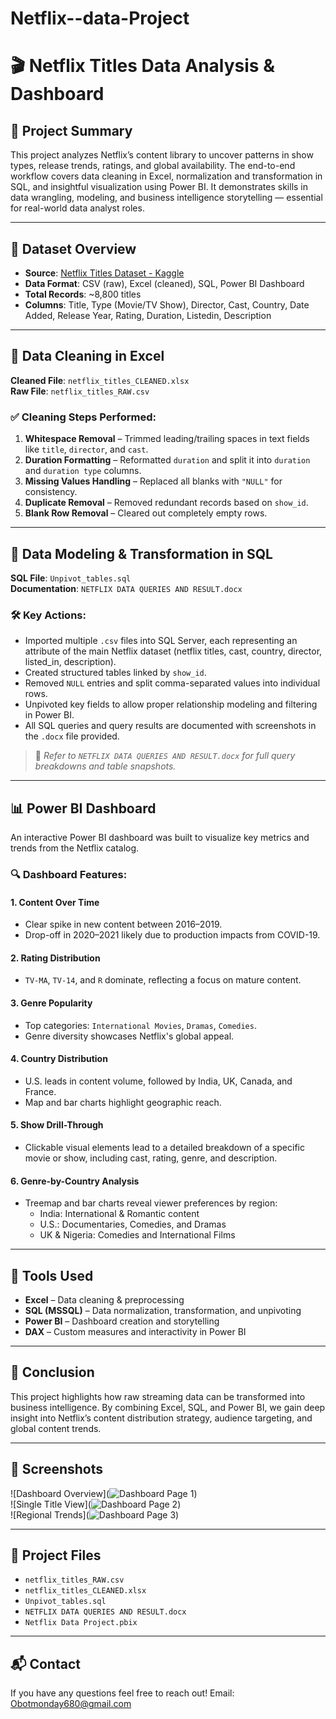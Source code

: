 # Netflix--data-Project

# 🎬 Netflix Titles Data Analysis & Dashboard

## 🧾 Project Summary

This project analyzes Netflix’s content library to uncover patterns in show types, release trends, ratings, and global availability. The end-to-end workflow covers data cleaning in Excel, normalization and transformation in SQL, and insightful visualization using Power BI. It demonstrates skills in data wrangling, modeling, and business intelligence storytelling — essential for real-world data analyst roles.

---

## 📂 Dataset Overview

- **Source**: [Netflix Titles Dataset - Kaggle](https://www.kaggle.com/datasets/shivamb/netflix-shows)
- **Data Format**: CSV (raw), Excel (cleaned), SQL, Power BI Dashboard
- **Total Records**: ~8,800 titles
- **Columns**: Title, Type (Movie/TV Show), Director, Cast, Country, Date Added, Release Year, Rating, Duration, Listedin, Description

---

## 🧹 Data Cleaning in Excel

**Cleaned File**: `netflix_titles_CLEANED.xlsx`  
**Raw File**: `netflix_titles_RAW.csv`

### ✅ Cleaning Steps Performed:

1. **Whitespace Removal** – Trimmed leading/trailing spaces in text fields like `title`, `director`, and `cast`.
2. **Duration Formatting** – Reformatted `duration` and split it into `duration` and `duration type` columns.
3. **Missing Values Handling** – Replaced all blanks with `"NULL"` for consistency.
4. **Duplicate Removal** – Removed redundant records based on `show_id`.
5. **Blank Row Removal** – Cleared out completely empty rows.


---

## 🧱 Data Modeling & Transformation in SQL

**SQL File**: `Unpivot_tables.sql`  
**Documentation**: `NETFLIX DATA QUERIES AND RESULT.docx`

### 🛠️ Key Actions:

- Imported multiple `.csv` files into SQL Server, each representing an attribute of the main Netflix dataset (netflix titles, cast, country, director, listed_in, description).
- Created structured tables linked by `show_id`.
- Removed `NULL` entries and split comma-separated values into individual rows.
- Unpivoted key fields to allow proper relationship modeling and filtering in Power BI.
- All SQL queries and query results are documented with screenshots in the `.docx` file provided.

> 📄 *Refer to `NETFLIX DATA QUERIES AND RESULT.docx` for full query breakdowns and table snapshots.*

---

## 📊 Power BI Dashboard

An interactive Power BI dashboard was built to visualize key metrics and trends from the Netflix catalog.

### 🔍 Dashboard Features:

#### 1. **Content Over Time**
- Clear spike in new content between 2016–2019.
- Drop-off in 2020–2021 likely due to production impacts from COVID-19.

#### 2. **Rating Distribution**
- `TV-MA`, `TV-14`, and `R` dominate, reflecting a focus on mature content.
  
#### 3. **Genre Popularity**
- Top categories: `International Movies`, `Dramas`, `Comedies`.
- Genre diversity showcases Netflix's global appeal.

#### 4. **Country Distribution**
- U.S. leads in content volume, followed by India, UK, Canada, and France.
- Map and bar charts highlight geographic reach.

#### 5. **Show Drill-Through**
- Clickable visual elements lead to a detailed breakdown of a specific movie or show, including cast, rating, genre, and description.

#### 6. **Genre-by-Country Analysis**
- Treemap and bar charts reveal viewer preferences by region:
  - India: International & Romantic content
  - U.S.: Documentaries, Comedies, and Dramas
  - UK & Nigeria: Comedies and International Films

---

## 🧰 Tools Used
- **Excel** – Data cleaning & preprocessing
- **SQL (MSSQL)** – Data normalization, transformation, and unpivoting
- **Power BI** – Dashboard creation and storytelling
- **DAX** – Custom measures and interactivity in Power BI

---

## 🚀 Conclusion

This project highlights how raw streaming data can be transformed into business intelligence. By combining Excel, SQL, and Power BI, we gain deep insight into Netflix’s content distribution strategy, audience targeting, and global content trends.

---

## 📎 Screenshots
![Dashboard Overview](![Dashboard Page 1](https://github.com/user-attachments/assets/cd04a830-6e1e-4e7b-8ba9-0d21ce2d6151))  
![Single Title View](![Dashboard Page 2](https://github.com/user-attachments/assets/a43283a3-5b60-43f4-8fb9-53a065cf2d7b))  
![Regional Trends](![Dashboard Page 3](https://github.com/user-attachments/assets/e70af675-360c-4fc5-ba7f-994509fb9939))

---

## 📁 Project Files
- `netflix_titles_RAW.csv`
- `netflix_titles_CLEANED.xlsx`
- `Unpivot_tables.sql`
- `NETFLIX DATA QUERIES AND RESULT.docx`
- `Netflix Data Project.pbix`

---

## 📬 Contact

If you have any questions feel free to reach out!
Email: Obotmonday680@gmail.com





